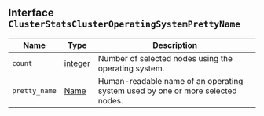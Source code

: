 ## Interface `ClusterStatsClusterOperatingSystemPrettyName`

| Name | Type | Description |
| - | - | - |
| `count` | [integer](./integer.md) | Number of selected nodes using the operating system. |
| `pretty_name` | [Name](./Name.md) | Human-readable name of an operating system used by one or more selected nodes. |
